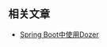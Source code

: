 ## 相关文章

+ [Spring Boot中使用Dozer](https://tu-yucheng.github.io/springboot/2023/05/22/dozer-spring.html)